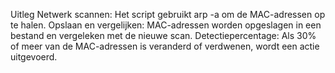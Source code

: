 Uitleg
Netwerk scannen: Het script gebruikt arp -a om de MAC-adressen op te halen.
Opslaan en vergelijken: MAC-adressen worden opgeslagen in een bestand en vergeleken met de nieuwe scan.
Detectiepercentage: Als 30% of meer van de MAC-adressen is veranderd of verdwenen, wordt een actie uitgevoerd.
